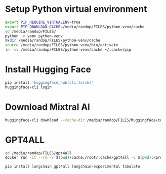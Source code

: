 # Setup Python virtual environment
```bash
export PIP_REQUIRE_VIRTUALENV=true
export PIP_DOWNLOAD_CACHE=/media/randop/FILES/python-venv/cache
cd /media/randop/FILES/
python -m venv python-venv
mkdir /media/randop/FILES/python-venv/cache
source /media/randop/FILES/python-venv/bin/activate
ln -sv /media/randop/FILES/python-venv/cache ~/.cache/pip
```

# Install Hugging Face
```bash
pip install 'huggingface_hub[cli,torch]'
huggingface-cli login
```

# Download Mixtral AI
```bash
huggingface-cli download --cache-dir /media/randop/FILES/huggingface/cache --resume-download mistralai/Mixtral-8x7B-Instruct-v0.1
```

# GPT4ALL
```bash
cd /media/randop/FILES/gpt4all
docker run -it --rm -v $(pwd)/cache:/root/.cache/gpt4all -v $(pwd):/projects python:3.10-bookworm /bin/bash

pip install langchain gpt4all langchain-experimental tabulate
```
